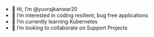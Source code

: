 - 👋 Hi, I’m @yuvrajkanwar20
- 👀 I’m interested in coding resilient, bug free applications
- 🌱 I’m currently learning Kubernetes
- 💞️ I’m looking to collaborate on Support Projects

<!---
yuvrajkanwar20/yuvrajkanwar20 is a ✨ special ✨ repository because its `README.md` (this file) appears on your GitHub profile.
You can click the Preview link to take a look at your changes.
--->
